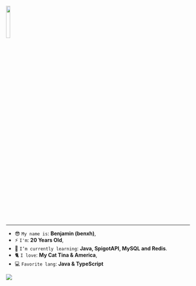 <!-- Imagen -->
<!-- ![64786f790030895a9e99e54b1a2fb22a](https://user-images.githubusercontent.com/108086683/208324894-1fcf78ce-65c6-478a-80ed-701eb6c04d9b.gif) -->
<!--<img src="https://imgur.com/XbRGAxK.jpg">-->
<!--<a href=#><img src="contributions.svg"></a>

<p align="center">
  <a href="https://git.io/typing-svg"><img src="https://readme-typing-svg.demolab.com?font=Fira+Code&pause=1000&color=118D04&center=true&vCenter=true&width=435&lines=-+Hi%2C+I%E2%80%99m+%40benxh.;-+Programmer+Analyst+Student" alt="Typing SVG" /></a>
</p> -->

<p align='left'>
    <img src='https://komarev.com/ghpvc/?username=benxh&color=blue' width='15%'/>
</p>

<hr/>

<!-- Perfil de Discord -->
* 😎 `My name is`: **Benjamin (benxh)**,
* ⚡ `I'm`: **20 Years Old**,
* 🌱 `I’m currently learning`: **Java, SpigotAPI, MySQL and Redis**.
* 🐈 `I love`: **My Cat Tina & America**,
* 💻 `Favorite lang`: **Java & TypeScript**

<div align='left'>
  <a href='https://dsc.bio/benxh'>
  <img src='https://lanyard.kyrie25.me/api/500095712348995584?waveColor=FF597B&waveSpotifyColor=FF597B&gradient=FFB900-FFCC45-FFDC7E-FFFFFF'/>
</div>
